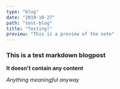 ```yaml
---
type: "blog"
date: "2019-10-27"
path: "test-blog"
title: "Testing!"
preview: "This is a preview of the note"
---
```


### This is a test markdown blogpost

**It doesn't contain any content**

_Anything meaningful anyway_
